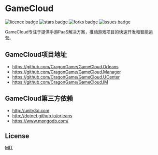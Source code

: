 ﻿# GameCloud
[![licence badge]][licence]
[![stars badge]][stars]
[![forks badge]][forks]
[![issues badge]][issues]

GameCloud专注于提供手游PaaS解决方案，推动游戏项目的快速开发和智能运营。

## GameCloud项目地址
- https://github.com/CragonGame/GameCloud.Orleans 
- https://github.com/CragonGame/GameCloud.Manager
- https://github.com/CragonGame/GameCloud.UCenter 
- https://github.com/CragonGame/GameCloud.IM 

## GameCloud第三方依赖
- http://unity3d.com
- http://dotnet.github.io/orleans
- https://www.mongodb.com/

## License
[MIT](/LICENSE)

[licence badge]:https://img.shields.io/badge/license-MIT-blue.svg
[stars badge]:https://img.shields.io/github/stars/CragonGame/GameCloud.UCenter.svg
[forks badge]:https://img.shields.io/github/forks/CragonGame/GameCloud.UCenter.svg
[issues badge]:https://img.shields.io/github/issues/CragonGame/GameCloud.UCenter.svg

[licence]:https://github.com/CragonGame/GameCloud.UCenter/blob/master/LICENSE
[stars]:https://github.com/CragonGame/GameCloud.UCenter/stargazers
[forks]:https://github.com/CragonGame/GameCloud.UCenter/network
[issues]:https://github.com/CragonGame/GameCloud.UCenter/issues

